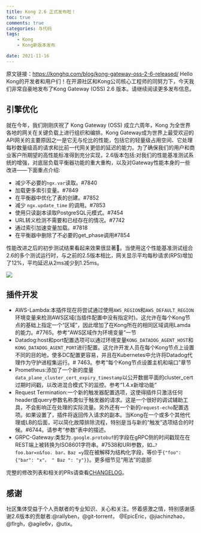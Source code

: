 ```yaml
---
title: Kong 2.6 正式发布啦！
toc: true
comments: true
categories: 与代码
tags: 
	- Kong
	- Kong新版本发布

date: 2021-11-16
---
```


原文链接：https://konghq.com/blog/kong-gateway-oss-2-6-released/
Hello Kong的开发者和用户们！在开源社区和Kong公司核心工程师的同努力下，今天我们非常自豪地发布了Kong Gateway (OSS) 2.6 版本。请继续阅读更多发布信息。

## 引擎优化

就在今年，我们刚刚庆祝了 Kong Gateway (OSS) 成立六周年，Kong 为全世界各地的网关在关键负载上进行组织和编排。Kong Gateway成为世界上最受欢迎的API网关的主要原因之一是它无与伦比的性能，包括它的轻量级占用空间、它处理每秒数量级高的请求和比前一代网关更低的延迟的能力。为了确保我们的用户和商业客户所期望的高性能标准得到充分实现，2.6版本包括:对我们的性能基准测试系统的增强，对底层负载平衡器功能的重大重构，以及对Gateway性能本身的一些改进——下面重点介绍:

- 减少不必要的`ngx.var`读取。#7840
- 加载更多索引变量。#7849
- 在平衡器中优化了表的创建。#7852
- 减少 `ngx.update_time` 的调用。#7853
- 使用只读副本读取PostgreSQL元模式。#7454
- URL转义检测不需要和已经存在的情况。#7742
- 通过索引加速变量加载。#7818
- 在平衡器中删除了不必要的get_phase调用#7854

性能改进之后的初步测试结果看起来效果很显著🎉。当使用这个性能基准测试组合2.6的多个测试运行时，与之前的2.5版本相比，网关显示平均每秒请求(RPS)增加了12%，平均延迟从2ms减少到1.25ms。

![](https://2tjosk2rxzc21medji3nfn1g-wpengine.netdna-ssl.com/wp-content/uploads/2021/09/Screen-Shot-2021-09-27-at-9.48.57-PM.png.webp)

## 插件开发

- AWS-Lambda:本插件现在将尝试通过使用`AWS_REGION`和`AWS_DEFAULT_REGION`环境变量来检测AWS区域(当插件配置中没有指定时)。这允许在每个Kong节点的基础上指定一个“区域”，因此增加了在Kong所在的相同区域调用Lamda的能力。#7765。参考“AWS区域作为环境变量”一节
- Datadog:host和port配置选项可以通过环境变量`KONG_DATADOG_AGENT_HOST`和`KONG_DATADOG_AGENT_PORT`进行配置。这允许开发人员在每个Kong节点上设置不同的目的地，使多DC配置更容易，并且在Kubernetes中允许将Datadog代理作为守护进程集运行。# 7463。参考“每个Kong节点设置主机和端口”章节
- Prometheus:添加了一个新的度量`data_plane_cluster_cert_expiry_timestamp`以公开数据平面的cluster_cert过期时间戳，以改进混合模式下的监控。参考“1.4.x新增功能”
- Request Termination:一个新的触发器配置选项，这使得插件只激活任何header或query参数名称类似于触发器的请求。这是一个很好的调试辅助工具，不会影响正在处理的实际流量。另外还有一个新的`request-echo`配置选项。如果设置了，插件将返回传入请求的副本。当Kong在一个或多个其他代理或LB的后面，可以简化故障排除流程，特别是当与新的“触发”选项结合的时候。#6744。请参考“参数”表中的描述。
- GRPC-Gateway:类型为`.google.protobuf`的字段在gRPC侧的时间戳现在在REST端上被转换为ISO8601字符串。#7538和URI参数，如`…?foo.bar=x&foo. bar。Baz =y`现在被解释为结构化字段，等价于`{"foo": {"bar": "x"， " Baz ": "y"}}`。更多细节见“用法”的底部

完整的修改列表和相关的PRs请查看[CHANGELOG](https://github.com/Kong/kong/blob/master/CHANGELOG.md#260)。



## 感谢

社区集体受益于个人贡献者的专业知识、关心和关注。怀着感激之情，特别感谢感谢2.6版本的贡献者:@rallyben，@git-torrent， @EpicEric，@jiachinzhao，@flrgh，@agile6v，@utix。




